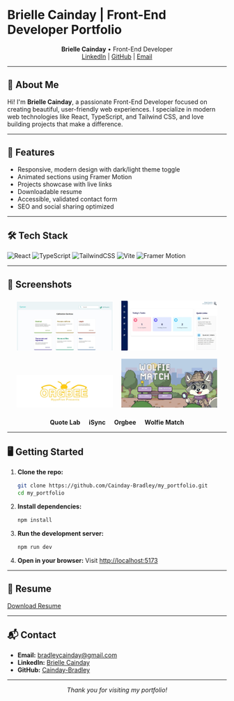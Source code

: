 # Brielle Cainday | Front-End Developer Portfolio

<p align="center">
  <b>Brielle Cainday</b> &bull; Front-End Developer<br/>
  <a href="https://www.linkedin.com/in/bradley-cainday-a76382349/">LinkedIn</a> | <a href="https://github.com/Cainday-Bradley">GitHub</a> | <a href="mailto:bradleycainday@gmail.com">Email</a>
</p>

---

## 🚀 About Me

Hi! I'm **Brielle Cainday**, a passionate Front-End Developer focused on creating beautiful, user-friendly web experiences. I specialize in modern web technologies like React, TypeScript, and Tailwind CSS, and love building projects that make a difference.

---

## 🌟 Features
- Responsive, modern design with dark/light theme toggle
- Animated sections using Framer Motion
- Projects showcase with live links
- Downloadable resume
- Accessible, validated contact form
- SEO and social sharing optimized

---

## 🛠️ Tech Stack

![React](https://img.shields.io/badge/React-20232A?style=for-the-badge&logo=react&logoColor=61DAFB)
![TypeScript](https://img.shields.io/badge/TypeScript-007ACC?style=for-the-badge&logo=typescript&logoColor=white)
![TailwindCSS](https://img.shields.io/badge/TailwindCSS-38B2AC?style=for-the-badge&logo=tailwind-css&logoColor=white)
![Vite](https://img.shields.io/badge/Vite-646CFF?style=for-the-badge&logo=vite&logoColor=FFD62E)
![Framer Motion](https://img.shields.io/badge/Framer%20Motion-0055FF?style=for-the-badge&logo=framer&logoColor=white)

---

## 📸 Screenshots

<p align="center">
  <img src="src/assets/quotlab.jpg" alt="Quote Lab Screenshot" width="220" style="margin:8px;" />
  <img src="src/assets/isync.jpg" alt="iSync Screenshot" width="220" style="margin:8px;" />
  <img src="src/assets/orgbee.jpg" alt="Orgbee Screenshot" width="220" style="margin:8px;" />
  <img src="src/assets/wolfie.jpg" alt="Wolfie Match Screenshot" width="220" style="margin:8px;" />
</p>

<p align="center">
  <b>Quote Lab</b> &nbsp; &nbsp; <b>iSync</b> &nbsp; &nbsp; <b>Orgbee</b> &nbsp; &nbsp; <b>Wolfie Match</b>
</p>

---

## 🖥️ Getting Started

1. **Clone the repo:**
   ```bash
   git clone https://github.com/Cainday-Bradley/my_portfolio.git
   cd my_portfolio
   ```
2. **Install dependencies:**
   ```bash
   npm install
   ```
3. **Run the development server:**
   ```bash
   npm run dev
   ```
4. **Open in your browser:**
   Visit [http://localhost:5173](http://localhost:5173)

---

## 📄 Resume

[Download Resume](src/assets/Bradley%20Cainday%20-%20Resume.pdf)

---

## 📬 Contact

- **Email:** bradleycainday@gmail.com
- **LinkedIn:** [Brielle Cainday](https://www.linkedin.com/in/bradley-cainday-a76382349/)
- **GitHub:** [Cainday-Bradley](https://github.com/Cainday-Bradley)

---

<p align="center">
  <i>Thank you for visiting my portfolio!</i>
</p>
